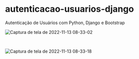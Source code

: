 # autenticacao-usuarios-django
Autenticação de Usuários com Python, Django e Bootstrap




![Captura de tela de 2022-11-13 08-33-02](https://user-images.githubusercontent.com/27355729/201519683-432669be-06ec-42dc-9d46-9392cdc1bac6.png)

<br>

![Captura de tela de 2022-11-13 08-33-18](https://user-images.githubusercontent.com/27355729/201519717-9a7d4b8d-68aa-4e34-82b6-228e4fc7e6f4.png)
